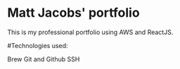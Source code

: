 # Matt Jacobs' portfolio
This is my professional portfolio using AWS and ReactJS.

#Technologies used:

Brew
Git and Github
SSH
